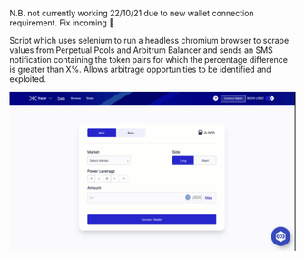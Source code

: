 N.B. not currently working 22/10/21 due to new wallet connection requirement. Fix incoming :construction: 

Script which uses selenium to run a headless chromium browser to scrape values from Perpetual Pools and Arbitrum Balancer and sends an SMS notification 
containing the token pairs for which the percentage difference is greater than X%. Allows arbitrage opportunities to be identified and exploited.

![Demonstration](perp.gif)